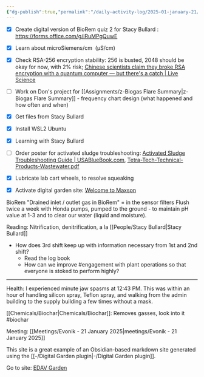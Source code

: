 ```yaml
---
{"dg-publish":true,"permalink":"/daily-activity-log/2025-01-january-21/","noteIcon":"","created":"2025-01-21T07:56:09.490-06:00"}
---
```


- [x] Create digital version of BioRem quiz 2 for Stacy Bullard : https://forms.office.com/g/iRuMPgQuwE
- [x] Learn about microSiemens/cm  (μS/cm)
- [x] Check RSA-256 encryption stability: 256 is busted, 2048 should be okay for now, with 2% risk; [Chinese scientists claim they broke RSA encryption with a quantum computer — but there's a catch | Live Science](https://www.livescience.com/technology/computing/chinese-scientists-claim-they-broke-rsa-encryption-with-a-quantum-computer-but-theres-a-catch)
- [ ] Work on Don's project for [[Assignments/z-Biogas Flare Summary\|z-Biogas Flare Summary]] - frequency chart design (what happened and how often and when)
- [x] Get files from Stacy Bullard 
- [x] Install WSL2 Ubuntu
- [x] Learning with Stacy Bullard
- [ ] Order poster for activated sludge troubleshooting: [Activated Sludge Troubleshooting Guide | USABlueBook.com](https://www.usabluebook.com/activated-sludge-troubleshooting-guide-70245), [Tetra-Tech-Technical-Products-Wastewater.pdf](https://www.tetratech.com/wp-content/uploads/2025/01/Tetra-Tech-Technical-Products-Wastewater.pdf)
- [x] Lubricate lab cart wheels, to resolve squeaking
- [x] Activate digital garden site: [Welcome to Maxson](https://markdown-digital-garden-git-main-clayton-bennetts-projects.vercel.app/)


BioRem
"Drained inlet / outlet gas in BioRem" = in the sensor filters
Flush twice a week with Honda pumps, pumped to the ground - to maintain pH value at 1-3 and to clear our water (liquid and moisture).

Reading: Nitrification, denitrification, a la [[People/Stacy Bullard\|Stacy Bullard]]


- How does 3rd shift keep up with information necessary from 1st and 2nd shift?
	- Read the log book
	- How can we improve #engagement with plant operations so that everyone is stoked to perform highly?

---

Health: I experienced minute jaw spasms at 12:43 PM. This was within an hour of handling silicon spray, Teflon spray, and walking from the admin building to the supply building a few times without a mask.


[[Chemicals/Biochar\|Chemicals/Biochar]]: Removes gasses, look into it #biochar


Meeting: [[Meetings/Evonik - 21 January 2025\|meetings/Evonik - 21 January 2025]]

This site is a great example of an Obsidian-based markdown site generated using the [[-/Digital Garden plugin\|-/Digital Garden plugin]].

Go to site: [EDAV Garden](https://edav-garden.netlify.app/)